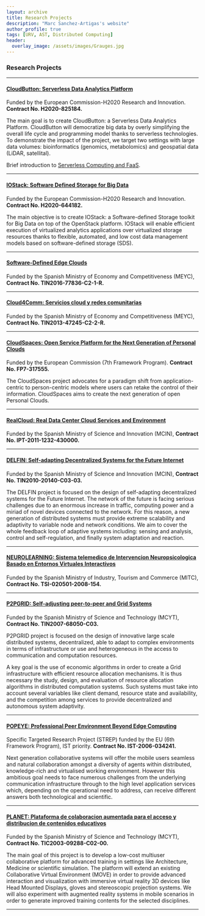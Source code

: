 ```yaml
---
layout: archive
title: Research Projects
description: "Marc Sanchez-Artigas's website"
author_profile: true
tags: [URV, AST, Distributed Computing]
header:
  overlay_image: /assets/images/Grauges.jpg
---
```


<style>
  .archive p {
     font-size: 16px;
   }
   .archive ul > li {
     font-size: 16px;
   }
</style>


### Research Projects

***
#### [CloudButton: Serverless Data Analytics Platform](http://cloudbutton.eu/)
Funded by the European Commission-H2020 Research and Innovation. **Contract No. H2020-825184.**

The main goal is to create CloudButton: a Serverless Data Analytics Platform. CloudButton will democratize big data by overly simplifying the overall life cycle and programming model thanks to serverless technologies. To demonstrate the impact of the project, we target two settings with large data volumes: bioinformatics (genomics, metabolomics) and geospatial data (LiDAR, satellital).

Brief introduction to [Serverless Computing and FaaS](/assets/files/FaaS.pdf).
***

#### [IOStack: Software Defined Storage for Big Data](http://iostack.eu/)
Funded by the European Commission-H2020 Research and Innovation. **Contract No. H2020-644182.**

The main objective is to create IOStack: a Software-defined Storage toolkit for Big Data on top
of the OpenStack platform. IOStack will enable efficient execution of virtualized analytics 
applications over virtualized storage resources thanks to flexible, automated, and low cost 
data management models based on software-defined storage (SDS).

***


#### [Software-Defined Edge Clouds](http://ast-deim.urv.cat/wppedro/2016/12/30/software-defined-edge-clouds/)
Funded by the Spanish Ministry of Economy and Competitiveness (MEYC), **Contract No. TIN2016-77836-C2-1-R.** 

***


#### [Cloud4Comm: Servicios cloud y redes comunitarias](http://ast-deim.urv.cat/wppedro/2014/01/01/servicios-cloud-y-redes-comunitarias/)
Funded by the Spanish Ministry of Economy and Competitiveness (MEYC), **Contract No. TIN2013-47245-C2-2-R.** 

***

#### [CloudSpaces: Open Service Platform for the Next Generation of Personal Clouds](http://cloudspaces.eu/)
Funded by the European Commission (7th Framework Program). **Contract No. FP7-317555.** 

The CloudSpaces project advocates for a paradigm shift from application-centric to person-centric models 
where users can retake the control of their information. CloudSpaces aims to create the next generation
of open Personal Clouds.
***

#### [RealCloud: Real Data Center Cloud Services and Environment](http://ast-deim.urv.cat/wppedro/2011/01/01/real-data-center-cloud-services-enviroment/)
Funded by the Spanish Ministry of Science and Innovation (MCIN), **Contract No. IPT-2011-1232-430000.** 

***

#### [DELFIN: Self-adapting Decentralized Systems for the Future Internet](http://ast-deim.urv.cat/wppedro/2011/01/01/delfin-self-adapting-decentralized-systems-future-internet/)
Funded by the Spanish Ministry of Science and Innovation (MCIN), **Contract No. TIN2010-20140-C03-03.** 

The DELFIN project is focused on the design of self-adapting decentralized systems for the Future Internet. 
The network of the future is facing serious challenges due to an enormous increase in traffic, computing 
power and a miriad of novel devices connected to the network. For this reason, a new generation of distributed
systems must provide extreme scalability and adaptivity to variable node and network conditions. We aim to
cover the whole feedback loop of adaptive systems including: sensing and analysis, control and self-regulation,
and finally system adaptation and reaction.

***

#### [NEUROLEARNING: Sistema telemedico de Intervencion Neuropsicologica Basado en Entornos Virtuales Interactivos](http://ast-deim.urv.cat/wppedro/2008/12/23/neurolearning-sistema-telemedico-de-intervencion-neuropsicologica-basado-en-entornos-virtuales/)
Funded by the Spanish Ministry of Industry, Tourism and Commerce (MITC), **Contract No. TSI-020501-2008-154.** 

***

#### [P2PGRID: Self-adjusting peer-to-peer and Grid Systems](http://ast-deim.urv.cat/wppedro/2007/10/01/p2pgrid-self-adjusting-peer-peer-gird-systems/)
Funded by the Spanish Ministry of Science and Technology (MCYT), **Contract No. TIN2007-68050-C03.** 

P2PGRID project is focused on the design of innovative large scale distributed systems, decentralized, able to adapt to complex environments 
in terms of infrastructure or use and heterogeneous in the access to communication and computation resources.

A key goal is the use of economic algorithms in order to create a Grid infrastructure with efficient resource allocation mechanisms. 
It is thus necessary the study, design, and evaluation of resource allocation algorithms in distributed computation systems. 
Such systems must take into account several variables like client demand, resource state and availability, and the competition 
among services to provide decentralized and autonomous system adaptivity.

***

#### [POPEYE: Professional Peer Environment Beyond Edge Computing](http://srvweb01.softeco.it/IST-Popeye/)
Specific Targeted Research Project (STREP) funded by the EU (6th Framework Program), IST priority. **Contract No. IST-2006-034241.** 

Next generation collaborative systems will offer the mobile users seamless and natural collaboration amongst a diversity of 
agents within distributed, knowledge-rich and virtualised working environment. However this ambitious goal needs to face
numerous challenges from the underlying communication infrastructure through to the high level application services which, 
depending on the operational need to address, can receive different answers both technological and scientific.

***

#### [PLANET: Plataforma de colaboracion aumentada para el acceso y distribucion de contenidos educativos](http://ast-deim.urv.cat/wppedro/2003/12/01/planet-plataforma-de-colaboracion-aumentada-para-el-acceso-y-distribucion-de-contenidos-educativos/)
Funded by the Spanish Ministry of Science and Technology (MCYT), **Contract No. TIC2003-09288-C02-00.**

The main goal of this project is to develop a low-cost multiuser collaborative platform for advanced training in settings 
like Architecture, Medicine or scientific simulation. The platform will extend an existing Collaborative Virtual Environment
(MOVE) in order to provide advanced interaction and visualization with immersive virtual reality 3D devices like Head Mounted
Displays, gloves and stereoscopic projection systems. We will also experiment with augmented reality systems in mobile scenarios
in order to generate improved training contents for the selected disciplines.

*** 